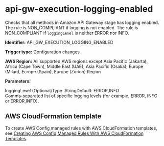 # api\-gw\-execution\-logging\-enabled<a name="api-gw-execution-logging-enabled"></a>

Checks that all methods in Amazon API Gateway stage has logging enabled\. The rule is NON\_COMPLIANT if logging is not enabled\. The rule is NON\_COMPLIANT if `loggingLevel` is neither ERROR nor INFO\. 

**Identifier:** API\_GW\_EXECUTION\_LOGGING\_ENABLED

**Trigger type:** Configuration changes

**AWS Region:** All supported AWS regions except Asia Pacific \(Jakarta\), Africa \(Cape Town\), Middle East \(UAE\), Asia Pacific \(Osaka\), Europe \(Milan\), Europe \(Spain\), Europe \(Zurich\) Region

**Parameters:**

loggingLevel \(Optional\)Type: StringDefault: ERROR,INFO  
Comma\-separated list of specific logging levels \(for example, ERROR, INFO or ERROR,INFO\)\.

## AWS CloudFormation template<a name="w2aac12c31c27b9c21c15"></a>

To create AWS Config managed rules with AWS CloudFormation templates, see [Creating AWS Config Managed Rules With AWS CloudFormation Templates](aws-config-managed-rules-cloudformation-templates.md)\.
